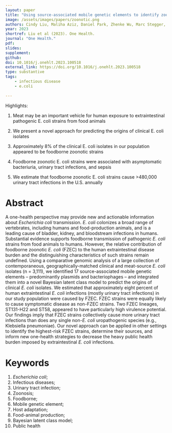 ```yaml
---
layout: paper
title: "Using source-associated mobile genetic elements to identify zoonotic extraintestinal E. coli infections"
image: /assets/images/papers/zoonotic.png
authors: Cindy Liu, Maliha Aziz, Daniel Park, Zhenke Wu, Marc Stegger, Mengbing Li, Yashan Wang, Kara Schmidlin, Timothy Johnson, Benjamin Koch, Bruce Hungate, Lora Nordstrom, Lori Gauld, Brett Weaver, Diana Rolland, Sally Statham, Brantley Hall, Sanjeev Sariya, Gregg Davis, Paul Keim, James Johnson, Lance Price
year: 2023
shortref: Liu et al (2023). One Health.
journal: "One Health."
pdf: 
slides: 
supplement:
github: 
doi: 10.1016/j.onehlt.2023.100518
external_link: https://doi.org/10.1016/j.onehlt.2023.100518
type: substantive
tags:
    - infectious disease
    - e.coli
 
---
```


Highlights:

1. Meat may be an important vehicle for human exposure to extraintestinal pathogenic E. coli strains from food animals

2. We present a novel approach for predicting the origins of clinical E. coli isolates

3. Approximately 8% of the clinical E. coli isolates in our population appeared to be foodborne zoonotic strains

4. Foodborne zoonotic E. coli strains were associated with asymptomatic bacteriuria, urinary tract infections, and sepsis

5. We estimate that foodborne zoonotic E. coli strains cause >480,000 urinary tract infections in the U.S. annually



# Abstract

A one-health perspective may provide new and actionable information about *Escherichia coli* transmission. 
*E. coli* colonizes a broad range of vertebrates, including humans and food-production animals, and is a leading cause of bladder, kidney, and bloodstream infections in humans. Substantial evidence supports foodborne transmission of pathogenic *E. coli* strains from food animals to humans. However, the relative contribution of foodborne zoonotic *E. coli* (FZEC) to the human extraintestinal disease burden and the distinguishing characteristics of such strains remain undefined. Using a comparative genomic analysis of a large collection of contemporaneous, geographically-matched clinical and meat-source *E. coli* isolates (n = 3,111), we identified 17 source-associated mobile genetic elements – predominantly plasmids and bacteriophages – and integrated them into a novel Bayesian latent class model to predict the origins of clinical *E. coli* isolates. We estimated that approximately eight percent of human extraintestinal *E. coli* infections (mostly urinary tract infections) in our study population were caused by FZEC. FZEC strains were equally likely to cause symptomatic disease as non-FZEC strains. Two FZEC lineages, ST131-H22 and ST58, appeared to have particularly high virulence potential. Our findings imply that FZEC strains collectively cause more urinary tract infections than does any single non-*E. coli* uropathogenic species (e.g., Klebsiella pneumoniae). Our novel approach can be applied in other settings to identify the highest-risk FZEC strains, determine their sources, and inform new one-health strategies to decrease the heavy public health burden imposed by extraintestinal *E. coli* infections. 


# Keywords

1.	*Escherichia coli*; 
2.	Infectious diseases; 
3.	Urinary tract infection; 
4.	Zoonosis; 
5.	Foodborne; 
6.	Mobile genetic element; 
7.	Host adaptation;
8.	Food-animal production; 
9.	Bayesian latent class model; 
10.	Public health
